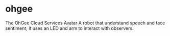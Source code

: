 # ohgee
The OhGee Cloud Services Avatar
A robot that understand speech and face sentiment; it uses an LED and arm to interact with observers.
